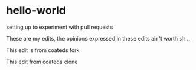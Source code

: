 
# hello-world
setting up to experiment with pull requests

These are my edits, the opinions expressed in these edits ain't worth sh...

This edit is from coateds fork

This edit from coateds clone

